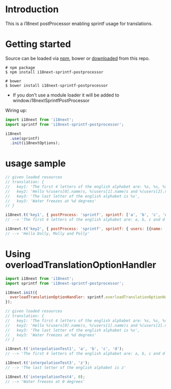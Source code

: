 # Introduction

This is a i18next postProcessor enabling sprintf usage for translations.

# Getting started

Source can be loaded via [npm](https://www.npmjs.com/package/i18next-sprintf-postprocessor), bower or [downloaded](https://github.com/i18next/i18next-sprintf-postprocessor/blob/master/i18nextSprintfPostProcessor.min.js) from this repo.

```
# npm package
$ npm install i18next-sprintf-postprocessor

# bower
$ bower install i18next-sprintf-postprocessor
```

- If you don't use a module loader it will be added to window.i18nextSprintfPostProcessor


Wiring up:

```js
import i18next from 'i18next';
import sprintf from 'i18next-sprintf-postprocessor';

i18next
  .use(sprintf)
  .init(i18nextOptions);
```

# usage sample

```js
// given loaded resources
// translation: {
//   key1: 'The first 4 letters of the english alphabet are: %s, %s, %s and %s',
//   key2: 'Hello %(users[0].name)s, %(users[1].name)s and %(users[2].name)s',
//   key3: 'The last letter of the english alphabet is %s',
//   key3: 'Water freezes at %d degrees'
// }

i18next.t('key1', { postProcess: 'sprintf', sprintf: ['a', 'b', 'c', 'd'] });
// --> 'The first 4 letters of the english alphabet are: a, b, c and d'

i18next.t('key2', { postProcess: 'sprintf', sprintf: { users: [{name: 'Dolly'}, {name: 'Molly'}, {name: 'Polly'}] } });
// --> 'Hello Dolly, Molly and Polly'
```

# Using overloadTranslationOptionHandler

```js
import i18next from 'i18next';
import sprintf from 'i18next-sprintf-postprocessor';

i18next.init({
  overloadTranslationOptionHandler: sprintf.overloadTranslationOptionHandler
});

// given loaded resources
// translation: {
//   key1: 'The first 4 letters of the english alphabet are: %s, %s, %s and %s',
//   key2: 'Hello %(users[0].name)s, %(users[1].name)s and %(users[2].name)s',
//   key3: 'The last letter of the english alphabet is %s',
//   key3: 'Water freezes at %d degrees'
// }

i18next.t('interpolationTest1', 'a', 'b', 'c', 'd');
// --> 'The first 4 letters of the english alphabet are: a, b, c and d'

i18next.t('interpolationTest3', 'z');
// --> 'The last letter of the english alphabet is z'

i18next.t('interpolationTest4', 0);
// --> 'Water freezes at 0 degrees'
```
